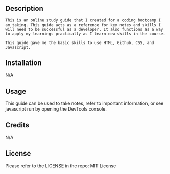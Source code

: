# <Nat Prework Study Guide Webpage>

## Description
    This is an online study guide that I created for a coding bootcamp I am taking. This guide acts as a reference for key notes and skills I will need to be successful as a developer. It also functions as a way to apply my learnings practically as I learn new skills in the course. 

    This guide gave me the basic skills to use HTML, Github, CSS, and Javascript. 

## Installation

N/A

## Usage

This guide can be used to take notes, refer to important information, or see javascript run by opening the DevTools console. 

## Credits

N/A

## License

Please refer to the LICENSE in the repo: MIT License